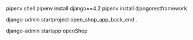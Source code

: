 pipenv shell
pipenv install django==4.2
pipenv install djangorestframework

<!-- Membuat Proyek -->
django-admin startproject open_shop_app_back_end . 

<!-- Membuat App -->
django-admin startapp openShop